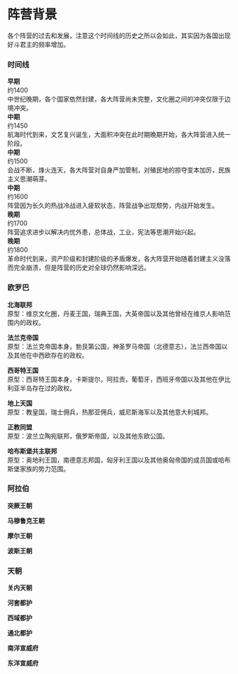 阵营背景    
=
各个阵营的过去和发展，注意这个时间线的历史之所以会如此，其实因为各国出现好斗君主的频率增加。    

### 时间线  
**早期**  
约1400  
中世纪晚期，各个国家依然封建，各大阵营尚未完整，文化圈之间的冲突仅限于边境冲突。  
**中期**  
约1450  
航海时代到来，文艺复兴诞生，大面积冲突在此时期晚期开始，各大阵营进入统一阶段。  
**中期**  
约1500  
会战不断，烽火连天，各大阵营对自身严加管制，对殖民地的掠夺变本加厉，民族主义思潮萌芽。  
**中期**  
约1600  
阵营因为长久的热战冷战进入疲软状态，阵营战争出现颓势，内战开始发生。  
**晚期**  
约1700  
阵营追求进步以解决内忧外患，总体战，工业，宪法等思潮开始兴起。  
**晚期**  
约1800  
革命时代到来，资产阶级和封建阶级的矛盾爆发，各大阵营开始随着封建主义没落而完全崩溃，但是阵营的历史对全球仍然影响深远。  

### 欧罗巴  

**北海联邦**    
原型：维京文化圈，丹麦王国，瑞典王国，大英帝国以及其他曾经在维京人影响范围内的政权。

**法兰克帝国**  
原型：法兰克帝国本身，勃艮第公国，神圣罗马帝国（北德意志），法兰西帝国以及其他在中西欧存在的政权。

**西哥特王国**  
原型：西哥特王国本身，卡斯提尔，阿拉贡，葡萄牙，西班牙帝国以及其他在伊比利亚半岛存在过的政权。

**地上天国**  
原型：教皇国，瑞士佣兵，热那亚佣兵，威尼斯海军以及其他意大利城邦。

**正教同盟**  
原型：波兰立陶宛联邦，俄罗斯帝国，以及其他东欧公国。

**哈布斯堡共主联邦**  
原型：奥地利王国，南德意志邦国，匈牙利王国以及其他奥匈帝国的成员国或哈布斯堡家族的势力范围。

### 阿拉伯

**突厥王朝**

**马穆鲁克王朝**

**摩尔王朝**

**波斯王朝**

### 天朝    

**关内天朝**    

**河套都护**    

**西域都护**    

**通北都护**    

**南洋宣威府**  

**东洋宣威府**  

